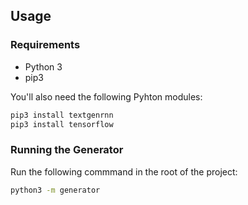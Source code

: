 ## Usage

### Requirements

- Python 3
- pip3

You'll also need the following Pyhton modules:

```bash
pip3 install textgenrnn
pip3 install tensorflow
```

### Running the Generator

Run the following commmand in the root of the project:

```bash
python3 -m generator
```
